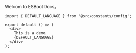Welcom to ESBoot Docs。

```tsx
import { DEFAULT_LANGUAGE } from '@src/constants/config';

export default () => (
  <div>
    This is a demo.
    {DEFAULT_LANGUAGE}
  </div>
);
```
